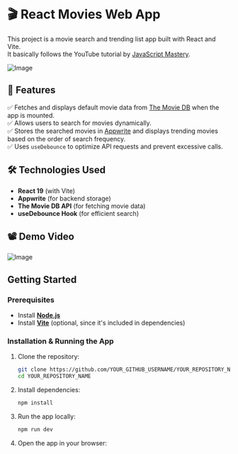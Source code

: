 # 🎬 React Movies Web App  
This project is a movie search and trending list app built with React and Vite.  
It basically follows the YouTube tutorial by [JavaScript Mastery](https://www.youtube.com/watch?v=dCLhUialKPQ&t=308s).

![Image](https://github.com/user-attachments/assets/51e6392d-34c3-415e-965d-3b1018c3280f)

## 🚀 Features  
✅ Fetches and displays default movie data from [The Movie DB](https://www.themoviedb.org/) when the app is mounted.  
✅ Allows users to search for movies dynamically.  
✅ Stores the searched movies in [Appwrite](https://appwrite.io/) and displays trending movies based on the order of search frequency.  
✅ Uses `useDebounce` to optimize API requests and prevent excessive calls.  

## 🛠️ Technologies Used  
- **React 19** (with Vite)  
- **Appwrite** (for backend storage)  
- **The Movie DB API** (for fetching movie data)  
- **useDebounce Hook** (for efficient search)

## 📽️ Demo Video<br>
![Image](https://github.com/user-attachments/assets/5f7e919d-06dd-4183-a02a-ef25d3a4e677)

## Getting Started  
### Prerequisites  
- Install **[Node.js](https://nodejs.org/)**  
- Install **[Vite](https://vitejs.dev/)** (optional, since it's included in dependencies)  

### Installation & Running the App  
1. Clone the repository:  
   ```sh
   git clone https://github.com/YOUR_GITHUB_USERNAME/YOUR_REPOSITORY_NAME.git
   cd YOUR_REPOSITORY_NAME
2. Install dependencies:
   ```sh
   npm install
3. Run the app locally:
   ```sh
   npm run dev
4. Open the app in your browser:
